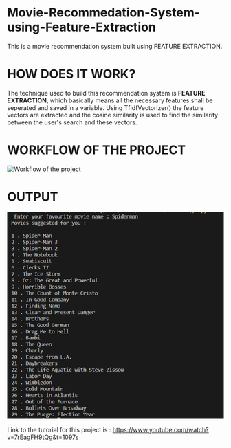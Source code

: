 # Movie-Recommedation-System-using-Feature-Extraction

This is a movie recommendation system built using FEATURE EXTRACTION.

# HOW DOES IT WORK?

The technique used to build this recommendation system is <b>FEATURE EXTRACTION</b>, which basically means all the necessary features shall be seperated and saved in a variable. Using TfidfVectorizer() the feature vectors are extracted and the cosine similarity is used to find the similarity between the user's search and these vectors. 

# WORKFLOW OF THE PROJECT

<img src='workflow of the project' alt='Workflow of the project'>

# OUTPUT 

<img src = 'Result.png' alt = 'Result'>

Link to the tutorial for this project is : https://www.youtube.com/watch?v=7rEagFH9tQg&t=1097s
